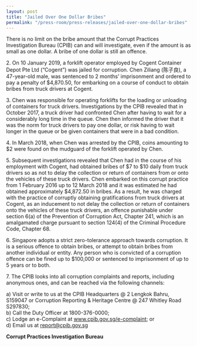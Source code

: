 ```yaml
---
layout: post
title: "Jailed Over One Dollar Bribes"
permalink: "/press-room/press-releases/jailed-over-one-dollar-bribes"
---
```

There is no limit on the bribe amount that the Corrupt Practices Investigation Bureau (CPIB) can and will investigate, even if the amount is as small as one dollar. A bribe of one dollar is still an offence. 

2\.          On 10 January 2019, a forklift operator employed by Cogent Container Depot Pte Ltd (“Cogent”) was jailed for corruption. Chen Ziliang (陈子良), a 47-year-old male, was sentenced to 2 months’ imprisonment and ordered to pay a penalty of $4,870.50, for embarking on a course of conduct to obtain bribes from truck drivers at Cogent.

3\.          Chen was responsible for operating forklifts for the loading or unloading of containers for truck drivers. Investigations by the CPIB revealed that in October 2017, a truck driver had confronted Chen after having to wait for a considerably long time in the queue. Chen then informed the driver that it was the norm for truck drivers to pay one dollar, or risk having to wait longer in the queue or be given containers that were in a bad condition. 

4\.          In March 2018, when Chen was arrested by the CPIB, coins amounting to $2 were found on the mudguard of the forklift operated by Chen. 

5\.          Subsequent investigations revealed that Chen had in the course of his employment with Cogent, had obtained bribes of $7 to $10 daily from truck drivers so as not to delay the collection or return of containers from or onto the vehicles of these truck drivers.  Chen embarked on this corrupt practice from 1 February 2016 up to 12 March 2018 and it was estimated he had obtained approximately $4,872.50 in bribes. As a result, he was charged with the practice of corruptly obtaining gratifications from truck drivers at Cogent, as an inducement to not delay the collection or return of containers onto the vehicles of these truck drivers, an offence punishable under section 6(a) of the Prevention of Corruption Act, Chapter 241, which is an amalgamated charge pursuant to section 124(4) of the Criminal Procedure Code, Chapter 68. 

6\.    Singapore adopts a strict zero-tolerance approach towards corruption. It is a serious offence to obtain bribes, or attempt to obtain bribes from another individual or entity. Any person who is convicted of a corruption offence can be fined up to $100,000 or sentenced to imprisonment of up to 5 years or to both. 

7\.    The CPIB looks into all corruption complaints and reports, including anonymous ones, and can be reached via the following channels:

a) Visit or write to us at the CPIB Headquarters @ 2 Lengkok Bahru, S159047 or Corruption Reporting & Heritage Centre @ 247 Whitley Road S297830;<br />
b) Call the Duty Officer at 1800-376-0000;<br />
c) Lodge an e-Complaint at <a href="https://www.cpib.gov.sg/e-complaint"><span style="color: #0066cc;">www.cpib.gov.sg/e-complaint</span></a>; or<br />
d) Email us at <a class="spamspan" href="mailto:report@cpib.gov.sg">report@cpib.gov.sg</a>

**Corrupt Practices Investigation Bureau**
